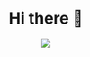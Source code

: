 <div align="center">
  <h1>Hi there 👋</h1>
  <img src="https://metrics.lecoq.io/Ow0cast?template=terminal&base=header%2C%20activity%2C%20community%2C%20repositories%2C%20metadata&base.indepth=false&base.hireable=false&base.skip=false&config.timezone=America%2FToronto">
</div>
